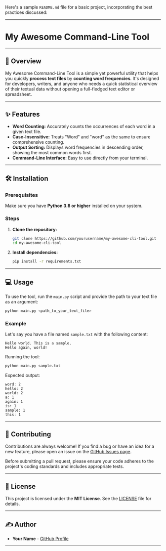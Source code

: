 Here's a sample `README.md` file for a basic project, incorporating the best practices discussed:

-----

# My Awesome Command-Line Tool

-----

## 🚀 Overview

My Awesome Command-Line Tool is a simple yet powerful utility that helps you quickly **process text files** by **counting word frequencies**. It's designed for developers, writers, and anyone who needs a quick statistical overview of their textual data without opening a full-fledged text editor or spreadsheet.

-----

## ✨ Features

  * **Word Counting:** Accurately counts the occurrences of each word in a given text file.
  * **Case-Insensitive:** Treats "Word" and "word" as the same to ensure comprehensive counting.
  * **Output Sorting:** Displays word frequencies in descending order, showing the most common words first.
  * **Command-Line Interface:** Easy to use directly from your terminal.

-----

## 🛠️ Installation

### Prerequisites

Make sure you have **Python 3.8 or higher** installed on your system.

### Steps

1.  **Clone the repository:**

    ```bash
    git clone https://github.com/yourusername/my-awesome-cli-tool.git
    cd my-awesome-cli-tool
    ```

2.  **Install dependencies:**

    ```bash
    pip install -r requirements.txt
    ```

-----

## 💻 Usage

To use the tool, run the `main.py` script and provide the path to your text file as an argument:

```bash
python main.py <path_to_your_text_file>
```

### Example

Let's say you have a file named `sample.txt` with the following content:

```
Hello world. This is a sample.
Hello again, world!
```

Running the tool:

```bash
python main.py sample.txt
```

Expected output:

```
word: 2
hello: 2
world: 2
a: 1
again: 1
is: 1
sample: 1
this: 1
```

-----

## 🤝 Contributing

Contributions are always welcome\! If you find a bug or have an idea for a new feature, please open an issue on the [GitHub Issues page](https://www.google.com/search?q=https://github.com/yourusername/my-awesome-cli-tool/issues).

Before submitting a pull request, please ensure your code adheres to the project's coding standards and includes appropriate tests.

-----

## 📄 License

This project is licensed under the **MIT License**. See the [LICENSE](https://www.google.com/search?q=LICENSE) file for details.

-----

## ✍️ Author

  * **Your Name** - [GitHub Profile](https://github.com/yourusername)

-----
